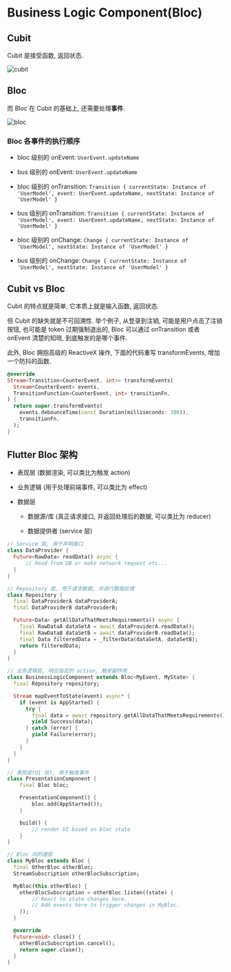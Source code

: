 # Business Logic Component(Bloc)

## Cubit

Cubit 是接受函数, 返回状态.

![cubit](https://bloclibrary.dev/assets/cubit_architecture_full.png)

## Bloc

而 Bloc 在 Cubit 的基础上, 还需要处理**事件**.

![bloc](https://bloclibrary.dev/assets/bloc_architecture_full.png)

### Bloc 各事件的执行顺序

- bloc 级别的 onEvent: `UserEvent.updateName`

- bus 级别的 onEvent: `UserEvent.updateName`

- bloc 级别的 onTransition: `Transition { currentState: Instance of 'UserModel', event: UserEvent.updateName, nextState: Instance of 'UserModel' }`

- bus 级别的 onTransition: `Transition { currentState: Instance of 'UserModel', event: UserEvent.updateName, nextState: Instance of 'UserModel' }`

- bloc 级别的 onChange: `Change { currentState: Instance of 'UserModel', nextState: Instance of 'UserModel' }`

- bus 级别的 onChange: `Change { currentState: Instance of 'UserModel', nextState: Instance of 'UserModel' }`

## Cubit vs Bloc

Cubit 的特点就是简单, 它本质上就是输入函数, 返回状态.

但 Cubit 的缺失就是不可回溯性. 举个例子, 从登录到注销, 可能是用户点击了注销按钮, 也可能是 token 过期强制退出的, Bloc 可以通过 onTransition 或者 onEvent 清楚的知晓, 到底触发的是哪个事件.

此外, Bloc 拥抱高级的 ReactiveX 操作, 下面的代码重写 transformEvents, 增加一个防抖的函数.

```dart
@override
Stream<Transition<CounterEvent, int>> transformEvents(
  Stream<CounterEvent> events,
  TransitionFunction<CounterEvent, int> transitionFn,
) {
  return super.transformEvents(
    events.debounceTime(const Duration(milliseconds: 300)),
    transitionFn,
  );
}
```

## Flutter Bloc 架构

- 表现层 (数据渲染, 可以类比为触发 action)

- 业务逻辑 (用于处理前端事件, 可以类比为 effect)

- 数据层

  - 数据源/库 (真正请求接口, 并返回处理后的数据, 可以类比为 reducer)

  - 数据提供者 (service 层)

```dart
// Service 层, 用于声明接口
class DataProvider {
  Future<RawData> readData() async {
      // Read from DB or make network request etc...
  }
}

// Repository 层, 用于请求数据, 并进行数据处理
class Repository {
  final DataProviderA dataProviderA;
  final DataProviderB dataProviderB;

  Future<Data> getAllDataThatMeetsRequirements() async {
    final RawDataA dataSetA = await dataProviderA.readData();
    final RawDataB dataSetB = await dataProviderB.readData();
    final Data filteredData = _filterData(dataSetA, dataSetB);
    return filteredData;
  }
}

// 业务逻辑层, 响应指定的 action, 触发副作用
class BusinessLogicComponent extends Bloc<MyEvent, MyState> {
  final Repository repository;

  Stream mapEventToState(event) async* {
    if (event is AppStarted) {
      try {
        final data = await repository.getAllDataThatMeetsRequirements();
        yield Success(data);
      } catch (error) {
        yield Failure(error);
      }
    }
  }
}

// 表现层(UI 层), 用于触发事件
class PresentationComponent {
    final Bloc bloc;

    PresentationComponent() {
        bloc.add(AppStarted());
    }

    build() {
        // render UI based on bloc state
    }
}
```

```dart
// Bloc 间的通信
class MyBloc extends Bloc {
  final OtherBloc otherBloc;
  StreamSubscription otherBlocSubscription;

  MyBloc(this.otherBloc) {
    otherBlocSubscription = otherBloc.listen((state) {
        // React to state changes here.
        // Add events here to trigger changes in MyBloc.
    });
  }

  @override
  Future<void> close() {
    otherBlocSubscription.cancel();
    return super.close();
  }
}
```
